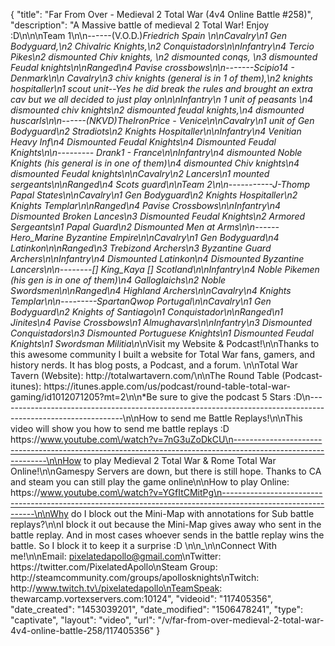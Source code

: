 {
    "title": "Far From Over - Medieval 2 Total War (4v4 Online Battle #258)",
    "description": "A Massive battle of medieval 2 Total War!  Enjoy :D\n\n\nTeam 1\n\n------(V.O.D.)_Friedrich Spain  \n\nCavalry\n1 Gen Bodyguard,\n2 Chivalric Knights,\n2 Conquistadors\n\nInfantry\n4 Tercio Pikes\n2 dismounted Chiv knights, \n2 dismounted conqs, \n3 dismounted Feudal knights\n\nRanged\n4 Pavise crossbows\n\n-------Scipio14 - Denmark\n\n Cavalry\n3 chiv knights (general is in 1 of them),\n2 knights hospitaller\n1 scout unit--Yes he did break the rules and   brought an extra cav but we all decided to just play on\n\nInfantry\n 1 unit of peasants \n4 dismounted chiv knights\n2 dismounted feudal knights,\n4 dismounted huscarls\n\n------(NKVD)TheIronPrice - Venice\n\nCavalry\n1 unit of Gen Bodyguard\n2 Stradiots\n2 Knights Hospitaller\n\nInfantry\n4 Venitian Heavy Inf\n4 Dismounted Feudal Knights\n4 Dismounted Feudal Knights\n\n--------- Drank1 - France\n\nInfantry\n4 dismounted Noble Knights (his general is in one of them)\n4 dismounted Chiv knights\n4  dismounted Feudal knights\n\nCavalry\n2 Lancers\n1 mounted sergeants\n\nRanged\n4 Scots guard\n\nTeam 2\n\n-----------J-Thomp Papal States\n\nCavalry\n1 Gen Bodyguard\n2 Knights Hospitaller\n2 Knights Templar\n\nRanged\n4 Pavise Crossbows\n\nInfantry\n4 Dismounted Broken Lances\n3 Dismounted Feudal Knights\n2 Armored Sergeants\n1 Papal Guard\n2 Dismounted Men at Arms\n\n------Hero_Marine Byzantine Empire\n\nCavalry\n1 Gen Bodyguard\n4 Latinkon\n\nRanged\n3 Trebizond Archers\n3 Byzantine Guard Archers\n\nInfantry\n4 Dismounted Latinkon\n4 Dismounted Byzantine Lancers\n\n--------[] King_Kaya [] Scotland\n\nInfantry\n4 Noble Pikemen (his gen is in one of them)\n4 Galloglaichs\n2 Noble Swordsmen\n\nRanged\n4 Highland Archers\n\nCavalry\n4 Knights Templar\n\n---------SpartanQwop  Portugal\n\nCavalry\n1 Gen Bodyguard\n2 Knights of Santiago\n1 Conquistador\n\nRanged\n1 Jinites\n4 Pavise Crossbows\n1 Almughavars\n\nInfantry\n3 Dismounted Conquistadors\n3 Dismounted Portuguese Knights\n1 Dismounted Feudal Knights\n1 Swordsman Militia\n_\nVisit my Website & Podcast!\n\nThanks to this awesome community I built a website for Total War fans, gamers, and history nerds.  It has blog posts, a Podcast, and a forum.  \n\nTotal War Tavern (Website): http:\/\/totalwartavern.com\/\n\nThe Round Table (Podcast-itunes): https:\/\/itunes.apple.com\/us\/podcast\/round-table-total-war-gaming\/id1012071205?mt=2\n\n*Be sure to give the podcast 5 Stars :D\n-------------------------------------------------------------------------------------------------------------\n\nHow to send me Battle Replays!\n\nThis video will show you how to send me battle replays :D https:\/\/www.youtube.com\/watch?v=7nG3uZoDkCU\n-------------------------------------------------------------------------------------------------------------\n\nHow to play Medieval 2 Total War & Rome Total War Online!\n\nGamespy Servers are down, but there is still hope.  Thanks to CA and steam you can still play the game online\n\nHow to play Online: https:\/\/www.youtube.com\/watch?v=YGfItCMitPg\n-------------------------------------------------------------------------------------------------------------\n\nWhy do I block out the Mini-Map with annotations for Sub battle replays?\n\nI block it out because the Mini-Map gives away who sent in the battle replay.  And in most cases whoever sends in the battle replay wins the battle.  So I block it to keep it a surprise :D  \n\n_\n\nConnect With me!\n\nEmail: pixelatedapollo@gmail.com\nTwitter: https:\/\/twitter.com\/PixelatedApollo\nSteam Group:  http:\/\/steamcommunity.com\/groups\/apollosknights\nTwitch: http:\/\/www.twitch.tv\/pixelatedapollo\nTeamSpeak: thewarcamp.vortexservers.com:10124",
    "videoid": "117405356",
    "date_created": "1453039201",
    "date_modified": "1506478241",
    "type": "captivate",
    "layout": "video",
    "url": "\/v\/far-from-over-medieval-2-total-war-4v4-online-battle-258\/117405356"
}